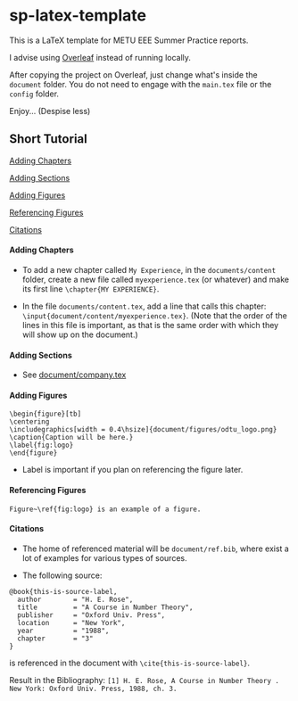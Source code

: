 # sp-latex-template

This is a LaTeX template for METU EEE Summer Practice reports.

I advise using [Overleaf](https://www.overleaf.com/read/gymnzgjmzzwh) instead of running locally.

After copying the project on Overleaf, just change what's inside the `document` folder. You do not need to engage with the `main.tex` file or the `config` folder.

Enjoy... (Despise less)

## Short Tutorial

[Adding Chapters](#adding-chapters)

[Adding Sections](#adding-sections)

[Adding Figures](#adding-figures)

[Referencing Figures](#referencing-figures)

[Citations](#citations)

#### Adding Chapters

* To add a new chapter called `My Experience`, in the `documents/content` folder, create a new file called `myexperience.tex` (or whatever) and make its first line `\chapter{MY EXPERIENCE}`.

* In the file `documents/content.tex`, add a line that calls this chapter: `\input{document/content/myexperience.tex}`. (Note that the order of the lines in this file is important, as that is the same order with which they will show up on the document.)

#### Adding Sections

* See [document/company.tex](https://github.com/furkan/sp-latex-template/blob/master/document/content/company.tex)

#### Adding Figures

```
\begin{figure}[tb]
\centering
\includegraphics[width = 0.4\hsize]{document/figures/odtu_logo.png}
\caption{Caption will be here.}
\label{fig:logo}
\end{figure}
```

* Label is important if you plan on referencing the figure later.

#### Referencing Figures

```
Figure~\ref{fig:logo} is an example of a figure.
```


#### Citations

* The home of referenced material will be `document/ref.bib`, where exist a lot of examples for various types of sources.

* The following source:

```
@book{this-is-source-label,
  author        = "H. E. Rose",
  title         = "A Course in Number Theory",
  publisher     = "Oxford Univ. Press",
  location      = "New York",
  year          = "1988",
  chapter       = "3"
}
```

is referenced in the document with `\cite{this-is-source-label}`.

Result in the Bibliography:
`
[1]
H. E. Rose,
A Course in Number Theory
. New York: Oxford Univ. Press, 1988,
ch. 3.
`
